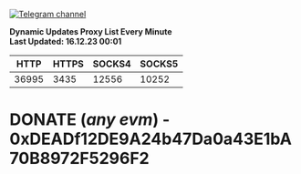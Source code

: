 [![Telegram channel](https://img.shields.io/endpoint?url=https://runkit.io/damiankrawczyk/telegram-badge/branches/master?url=https://t.me/n4z4v0d)](https://t.me/n4z4v0d) 

**Dynamic Updates Proxy List Every Minute**  
**Last Updated: 16.12.23 00:01**

| HTTP        | HTTPS        | SOCKS4        | SOCKS5        |
|-------------|--------------|---------------|---------------|
| 36995 | 3435 | 12556 | 10252 |


# DONATE (_any evm_) - 0xDEADf12DE9A24b47Da0a43E1bA70B8972F5296F2

